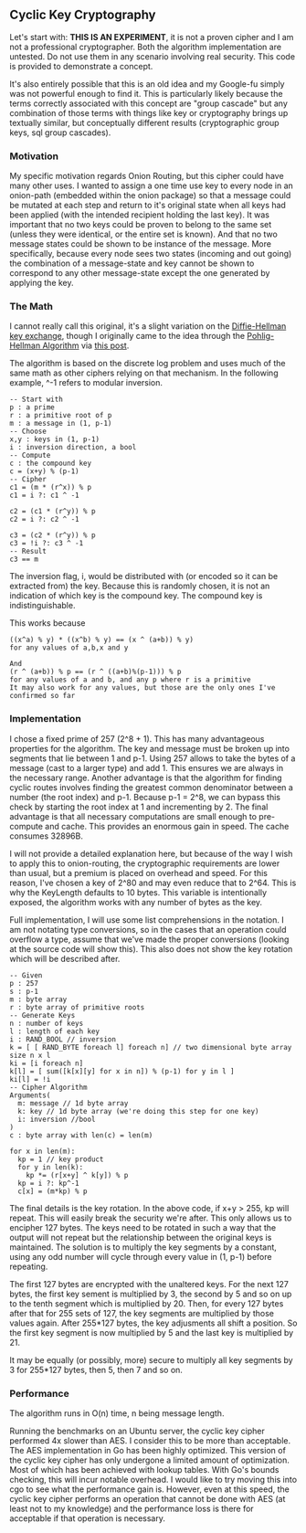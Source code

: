 ## Cyclic Key Cryptography
Let's start with: **THIS IS AN EXPERIMENT**, it is not a proven cipher and I am not a professional cryptographer. Both the algorithm implementation are untested. Do not use them in any scenario involving real security. This code is provided to demonstrate a concept.

It's also entirely possible that this is an old idea and my Google-fu simply was not powerful enough to find it. This is particularly likely because the terms correctly associated with this concept are "group cascade" but any combination of those terms with things like key or cryptography brings up textually similar, but conceptually different results (cryptographic group keys, sql group cascades).

### Motivation
My specific motivation regards Onion Routing, but this cipher could have many other uses. I wanted to assign a one time use key to every node in an onion-path (embedded within the onion package) so that a message could be mutated at each step and return to it's original state when all keys had been applied (with the intended recipient holding the last key). It was important that no two keys could be proven to belong to the same set (unless they were identical, or the entire set is known). And that no two message states could be shown to be instance of the message. More specifically, because every node sees two states (incoming and out going) the combination of a message-state and key cannot be shown to correspond to any other message-state except the one generated by applying the key.

### The Math
I cannot really call this original, it's a slight variation on the [Diffie-Hellman key exchange](https://en.wikipedia.org/wiki/Diffie%E2%80%93Hellman_key_exchange), though I originally came to the idea through the [Pohlig-Hellman Algorithm](https://en.wikipedia.org/wiki/Pohlig%E2%80%93Hellman_algorithm) via [this post](http://crypto.stackexchange.com/questions/25065/combining-cascaded-encryption-keys-into-one-key).

The algorithm is based on the discrete log problem and uses much of the same math as other ciphers relying on that mechanism. In the following example, ^-1 refers to modular inversion.
```
-- Start with
p : a prime
r : a primitive root of p
m : a message in (1, p-1)
-- Choose
x,y : keys in (1, p-1)
i : inversion direction, a bool
-- Compute
c : the compound key
c = (x+y) % (p-1)
-- Cipher
c1 = (m * (r^x)) % p
c1 = i ?: c1 ^ -1

c2 = (c1 * (r^y)) % p
c2 = i ?: c2 ^ -1

c3 = (c2 * (r^y)) % p
c3 = !i ?: c3 ^ -1
-- Result
c3 == m
```
The inversion flag, i, would be distributed with (or encoded so it can be extracted from) the key. Because this is randomly chosen, it is not an indication of which key is the compound key. The compound key is indistinguishable.

This works because
```
((x^a) % y) * ((x^b) % y) == (x ^ (a+b)) % y)
for any values of a,b,x and y

And
(r ^ (a+b)) % p == (r ^ ((a+b)%(p-1))) % p
for any values of a and b, and any p where r is a primitive
It may also work for any values, but those are the only ones I've confirmed so far
```

### Implementation
I chose a fixed prime of 257 (2^8 + 1). This has many advantageous properties for the algorithm. The key and message must be broken up into segments that lie between 1 and p-1. Using 257 allows to take the bytes of a message (cast to a larger type) and add 1. This ensures we are always in the necessary range. Another advantage is that the algorithm for finding cyclic routes involves finding the greatest common denominator between a number (the root index) and p-1. Because p-1 = 2^8, we can bypass this check by starting the root index at 1 and incrementing by 2. The final advantage is that all necessary computations are small enough to pre-compute and cache. This provides an enormous gain in speed. The cache consumes 32896B.

I will not provide a detailed explanation here, but because of the way I wish to apply this to onion-routing, the cryptographic requirements are lower than usual, but a premium is placed on overhead and speed. For this reason, I've chosen a key of 2^80 and may even reduce that to 2^64. This is why the KeyLength defaults to 10 bytes. This variable is intentionally exposed, the algorithm works with any number of bytes as the key.

Full implementation, I will use some list comprehensions in the notation. I am not notating type conversions, so in the cases that an operation could overflow a type, assume that we've made the proper conversions (looking at the source code will show this). This also does not show the key rotation which will be described after.
```
-- Given
p : 257
s : p-1
m : byte array
r : byte array of primitive roots
-- Generate Keys
n : number of keys
l : length of each key
i : RAND_BOOL // inversion
k = [ [ RAND_BYTE foreach l] foreach n] // two dimensional byte array size n x l
ki = [i foreach n]
k[l] = [ sum([k[x][y] for x in n]) % (p-1) for y in l ]
ki[l] = !i
-- Cipher Algorithm
Arguments(
  m: message // 1d byte array
  k: key // 1d byte array (we're doing this step for one key)
  i: inversion //bool
)
c : byte array with len(c) = len(m)

for x in len(m):
  kp = 1 // key product
  for y in len(k):
    kp *= (r[x+y] ^ k[y]) % p
  kp = i ?: kp^-1
  c[x] = (m*kp) % p
```

The final details is the key rotation. In the above code, if x+y > 255, kp will repeat. This will easily break the security we're after. This only allows us to encipher 127 bytes. The keys need to be rotated in such a way that the output will not repeat but the relationship between the original keys is maintained. The solution is to multiply the key segments by a constant, using any odd number will cycle through every value in (1, p-1) before repeating.

The first 127 bytes are encrypted with the unaltered keys. For the next 127 bytes, the first key sement is multiplied by 3, the second by 5 and so on up to the tenth segment which is multiplied by 20. Then, for every 127 bytes after that for 255 sets of 127, the key segments are multiplied by those values again. After 255*127 bytes, the key adjusments all shift a position. So the first key segment is now multiplied by 5 and the last key is multiplied by 21.

It may be equally (or possibly, more) secure to multiply all key segments by 3 for 255*127 bytes, then 5, then 7 and so on.

### Performance
The algorithm runs in O(n) time, n being message length.

Running the benchmarks on an Ubuntu server, the cyclic key cipher performed 4x slower than AES. I consider this to be more than acceptable. The AES implementation in Go has been highly optimized. This version of the cyclic key cipher has only undergone a limited amount of optimization. Most of which has been achieved with lookup tables. With Go's bounds checking, this will incur notable overhead. I would like to try moving this into cgo to see what the performance gain is. However, even at this speed, the cyclic key cipher performs an operation that cannot be done with AES (at least not to my knowledge) and the performance loss is there for acceptable if that operation is necessary.